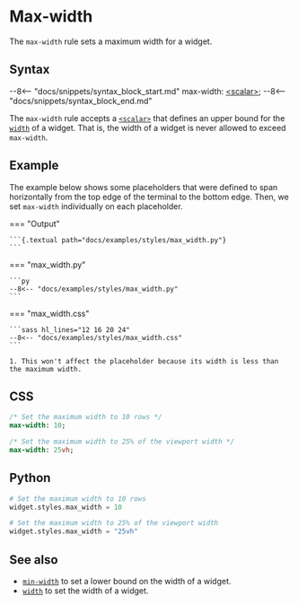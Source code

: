 # Max-width

The `max-width` rule sets a maximum width for a widget.

## Syntax

--8<-- "docs/snippets/syntax_block_start.md"
max-width: <a href="../../css_types/scalar">&lt;scalar&gt;</a>;
--8<-- "docs/snippets/syntax_block_end.md"

The `max-width` rule accepts a [`<scalar>`](../../css_types/scalar) that defines an upper bound for the [`width`](./width) of a widget.
That is, the width of a widget is never allowed to exceed `max-width`.

## Example

The example below shows some placeholders that were defined to span horizontally from the top edge of the terminal to the bottom edge.
Then, we set `max-width` individually on each placeholder.

=== "Output"

    ```{.textual path="docs/examples/styles/max_width.py"}
    ```

=== "max_width.py"

    ```py
    --8<-- "docs/examples/styles/max_width.py"
    ```

=== "max_width.css"

    ```sass hl_lines="12 16 20 24"
    --8<-- "docs/examples/styles/max_width.css"
    ```

    1. This won't affect the placeholder because its width is less than the maximum width.

## CSS

```sass
/* Set the maximum width to 10 rows */
max-width: 10;

/* Set the maximum width to 25% of the viewport width */
max-width: 25vh;
```

## Python

```python
# Set the maximum width to 10 rows
widget.styles.max_width = 10

# Set the maximum width to 25% of the viewport width
widget.styles.max_width = "25vh"
```

## See also

 - [`min-width`](./min_width.md) to set a lower bound on the width of a widget.
 - [`width`](./width.md) to set the width of a widget.
